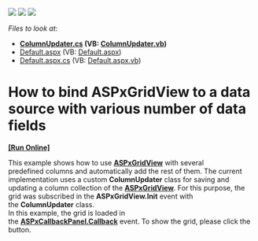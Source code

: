 <!-- default badges list -->
![](https://img.shields.io/endpoint?url=https://codecentral.devexpress.com/api/v1/VersionRange/128537844/15.2.5%2B)
[![](https://img.shields.io/badge/Open_in_DevExpress_Support_Center-FF7200?style=flat-square&logo=DevExpress&logoColor=white)](https://supportcenter.devexpress.com/ticket/details/T352835)
[![](https://img.shields.io/badge/📖_How_to_use_DevExpress_Examples-e9f6fc?style=flat-square)](https://docs.devexpress.com/GeneralInformation/403183)
<!-- default badges end -->
<!-- default file list -->
*Files to look at*:

* **[ColumnUpdater.cs](./CS/App_Code/ColumnUpdater.cs) (VB: [ColumnUpdater.vb](./VB/App_Code/ColumnUpdater.vb))**
* [Default.aspx](./CS/Default.aspx) (VB: [Default.aspx](./VB/Default.aspx))
* [Default.aspx.cs](./CS/Default.aspx.cs) (VB: [Default.aspx.vb](./VB/Default.aspx.vb))
<!-- default file list end -->
# How to bind ASPxGridView to a data source with various number of data fields
<!-- run online -->
**[[Run Online]](https://codecentral.devexpress.com/t352835/)**
<!-- run online end -->


<p>This example shows how to use <a href="https://documentation.devexpress.com/#AspNet/clsDevExpressWebASPxGridViewtopic"><strong>ASPxGridView</strong></a> with several predefined columns and automatically add the rest of them. The current implementation uses a custom <strong>ColumnUpdater</strong> class for saving and updating a column collection of the <a href="https://documentation.devexpress.com/#AspNet/clsDevExpressWebASPxGridViewtopic"><strong>ASPxGridView</strong></a>. For this purpose, the grid was subscribed in the <strong>ASPxGridView.Init</strong> event with the <strong>ColumnUpdater</strong> class.<br>In this example, the grid is loaded in the <a href="https://documentation.devexpress.com/#AspNet/DevExpressWebASPxCallbackPanel_Callbacktopic"><strong>ASPxCallbackPanel.Callback</strong></a> event. To show the grid, please click the button.</p>

<br/>


